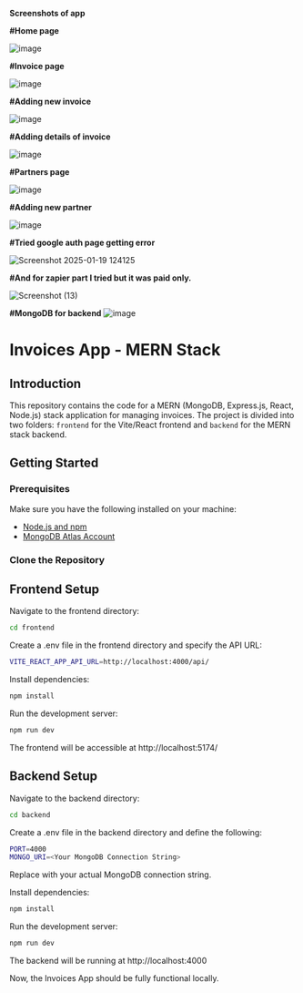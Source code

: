 **Screenshots of app**


**#Home page**

![image](https://github.com/user-attachments/assets/c563083b-faf2-4a53-995b-4d41921ac1fb)

**#Invoice page**

![image](https://github.com/user-attachments/assets/89daf4c6-fb4e-4e14-b5a6-05a219134899)

**#Adding new invoice**

![image](https://github.com/user-attachments/assets/80f1f2ac-7d58-4da8-8d0c-33ca0e33086d)

**#Adding details of invoice**

![image](https://github.com/user-attachments/assets/1ac4332c-e308-455f-a919-d38506ec53cc)

**#Partners page**

![image](https://github.com/user-attachments/assets/418ecaaa-9f70-4d55-a90a-216181e9ab94)

**#Adding new partner**

![image](https://github.com/user-attachments/assets/25ba512f-452e-45d6-b3f9-0bdc70a8b4b8)


**#Tried google auth page getting error**

![Screenshot 2025-01-19 124125](https://github.com/user-attachments/assets/cb8a0d4c-6838-451d-bc7f-09e23e2d4a3e)


**#And for zapier part I tried but it was paid only.**

![Screenshot (13)](https://github.com/user-attachments/assets/15f104a6-5f31-4377-8abe-6e32816850af)


**#MongoDB for backend**
![image](https://github.com/user-attachments/assets/f0fcad28-0bd5-4b5c-a140-c05180ab1907)


# Invoices App - MERN Stack

## Introduction

This repository contains the code for a MERN (MongoDB, Express.js, React, Node.js) stack application for managing invoices. The project is divided into two folders: `frontend` for the Vite/React frontend and `backend` for the MERN stack backend.

## Getting Started

### Prerequisites

Make sure you have the following installed on your machine:

- [Node.js and npm](https://nodejs.org/)
- [MongoDB Atlas Account](https://www.mongodb.com/)

### Clone the Repository

## Frontend Setup


Navigate to the frontend directory:

```bash
cd frontend
```

Create a .env file in the frontend directory and specify the API URL:

```bash
VITE_REACT_APP_API_URL=http://localhost:4000/api/
```

Install dependencies:

```bash
npm install
```

Run the development server:

```bash
npm run dev
```

The frontend will be accessible at http://localhost:5174/

## Backend Setup

Navigate to the backend directory:

```bash
cd backend
```

Create a .env file in the backend directory and define the following:
```bash
PORT=4000
MONGO_URI=<Your MongoDB Connection String>
```

Replace <Your MongoDB Connection String> with your actual MongoDB connection string.

Install dependencies:
```bash
npm install
```

Run the development server:

```bash
npm run dev
```

The backend will be running at http://localhost:4000

Now, the Invoices App should be fully functional locally.

